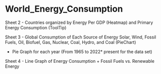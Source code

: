 # World_Energy_Consumption


Sheet 2 - Countries organized by Energy Per GDP (Heatmap) and Primary Energy Consumption (ToolTip)

Sheet 3 - Global Consumption of Each Source of Energy Solar, Wind, Fossil Fuels, Oil, Biofuel, Gas, Nuclear, Coal, Hydro, and Coal (PieChart)
   + Pie Graph for each year (From 1965 to 2022* present for the data set)

Sheet 4 - Line Graph of Energy Consumption + Fossil Fuels vs. Renewable Energy 
